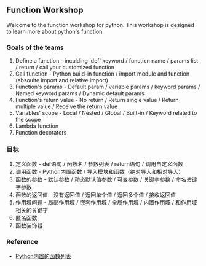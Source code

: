 ## Function Workshop
Welcome to the function workshop for python. This workshop is designed to learn more about python's function.
### Goals of the teams
1. Define a function - inculding 'def' keyword / function name / params list / return / call your customized function
2. Call function - Python build-in function / import module and function (absoulte import and relative import)
3. Function's params - Default param / variable params / keyword params / Named keyword params / Dynamic default params
4. Function's return value - No return / Return single value / Return multiple value / Receive the return value
5. Variables' scope - Local / Nested / Global / Built-in / Keyword related to the scope
6. Lambda function
7. Function decorators
### 目标
1. 定义函数 - def语句 / 函数名 / 参数列表 / return语句 / 调用自定义函数
2. 调用函数 - Python内置函数 / 导入模块和函数（绝对导入和相对导入）
3. 函数的参数 - 默认参数 / 动态默认值参数 / 可变参数 / 关键字参数 / 命名关键字参数
4. 函数的返回值 - 没有返回值 / 返回单个值 / 返回多个值 / 接收返回值
5. 作用域问题 - 局部作用域 / 嵌套作用域 / 全局作用域 / 内置作用域 / 和作用域相关的关键字
6. 匿名函数
7. 函数装饰器

### Reference

* [Python内置的函数列表](https://docs.python.org/3/library/functions.html)